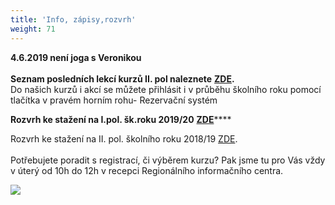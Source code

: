 ```yaml
---
title: 'Info, zápisy,rozvrh'
weight: 71
---
```

**4.6.2019 není joga s Veronikou**\
\
**Seznam posledních lekcí kurzů II. pol naleznete** [**ZDE**](https://www.brezanek.cz/assets/1-dokumenty/posledn%C3%AD_lekce_II._pol_vigvam18-19.pdf)**.**\
Do našich kurzů i akcí se můžete přihlásit i v průběhu školního roku pomocí tlačítka v pravém horním rohu- Rezervační systém

**Rozvrh ke stažení na I.pol. šk.roku 2019/20** [**ZDE**](https://www.brezanek.cz/assets/1-dokumenty/rozvrh_19-20_I.pol.31.5..pdf)****

Rozvrh ke stažení na II. pol. školního roku 2018/19 [ZDE](/docs/rozvrh-18-19-2pol-vigvam.pdf).\
\
Potřebujete poradit s registrací, či výběrem kurzu? Pak jsme tu pro Vás vždy v úterý od 10h do 12h v recepci Regionálního informačního centra.

![](/images/uploads/zapisy_i.pol_2019_2020-1-.jpg)
